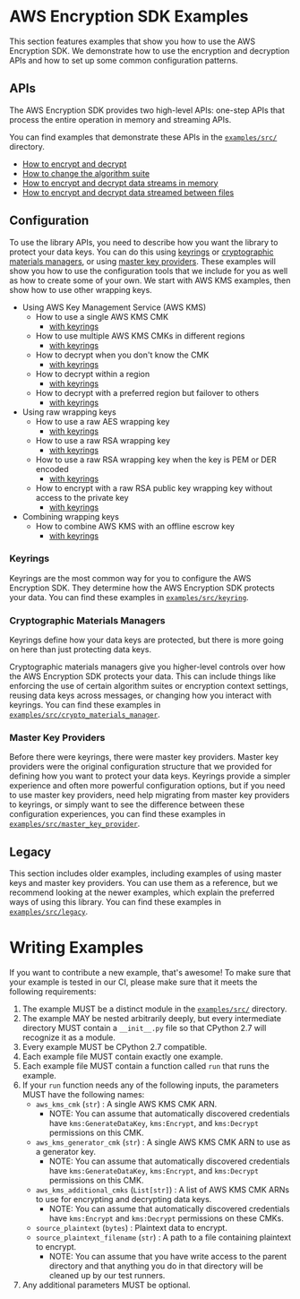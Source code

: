 # AWS Encryption SDK Examples

This section features examples that show you
how to use the AWS Encryption SDK.
We demonstrate how to use the encryption and decryption APIs
and how to set up some common configuration patterns.

## APIs

The AWS Encryption SDK provides two high-level APIs:
one-step APIs that process the entire operation in memory
and streaming APIs.

You can find examples that demonstrate these APIs
in the [`examples/src/`](./src) directory.

* [How to encrypt and decrypt](./src/onestep_defaults.py)
* [How to change the algorithm suite](./src/onestep_unsigned.py)
* [How to encrypt and decrypt data streams in memory](./src/in_memory_streaming_defaults.py)
* [How to encrypt and decrypt data streamed between files](./src/file_streaming_defaults.py)

## Configuration

To use the library APIs,
you need to describe how you want the library to protect your data keys.
You can do this using
[keyrings](#keyrings) or [cryptographic materials managers](#cryptographic-materials-managers),
or using [master key providers](#master-key-providers).
These examples will show you how to use the configuration tools that we include for you
as well as how to create some of your own.
We start with AWS KMS examples, then show how to use other wrapping keys.

* Using AWS Key Management Service (AWS KMS)
    * How to use a single AWS KMS CMK
        * [with keyrings](./src/keyring/aws_kms/single_cmk.py)
    * How to use multiple AWS KMS CMKs in different regions
        * [with keyrings](./src/keyring/aws_kms/multiple_regions.py)
    * How to decrypt when you don't know the CMK
        * [with keyrings](./src/keyring/aws_kms/discovery_decrypt.py)
    * How to decrypt within a region
        * [with keyrings](./src/keyring/aws_kms/discovery_decrypt_in_region_only.py)
    * How to decrypt with a preferred region but failover to others
        * [with keyrings](./src/keyring/aws_kms/discovery_decrypt_with_preferred_regions.py)
* Using raw wrapping keys
    * How to use a raw AES wrapping key
        * [with keyrings](./src/keyring/raw_aes/raw_aes.py)
    * How to use a raw RSA wrapping key
        * [with keyrings](./src/keyring/raw_rsa/private_key_only.py)
    * How to use a raw RSA wrapping key when the key is PEM or DER encoded
        * [with keyrings](./src/keyring/raw_rsa/private_key_only_from_pem.py)
    * How to encrypt with a raw RSA public key wrapping key without access to the private key
        * [with keyrings](./src/keyring/raw_rsa/public_private_key_separate.py)
* Combining wrapping keys
    * How to combine AWS KMS with an offline escrow key
        * [with keyrings](./src/keyring/multi/aws_kms_with_escrow.py)

### Keyrings

Keyrings are the most common way for you to configure the AWS Encryption SDK.
They determine how the AWS Encryption SDK protects your data.
You can find these examples in [`examples/src/keyring`](./src/keyring).

### Cryptographic Materials Managers

Keyrings define how your data keys are protected,
but there is more going on here than just protecting data keys.

Cryptographic materials managers give you higher-level controls
over how the AWS Encryption SDK protects your data.
This can include things like
enforcing the use of certain algorithm suites or encryption context settings,
reusing data keys across messages,
or changing how you interact with keyrings.
You can find these examples in
[`examples/src/crypto_materials_manager`](./src/crypto_materials_manager).

### Master Key Providers

Before there were keyrings, there were master key providers.
Master key providers were the original configuration structure
that we provided for defining how you want to protect your data keys.
Keyrings provide a simpler experience and often more powerful configuration options,
but if you need to use master key providers,
need help migrating from master key providers to keyrings,
or simply want to see the difference between these configuration experiences,
you can find these examples in [`examples/src/master_key_provider`](./src/master_key_provider).

## Legacy

This section includes older examples,
including examples of using master keys and master key providers.
You can use them as a reference,
but we recommend looking at the newer examples, which explain the preferred ways of using this library.
You can find these examples in [`examples/src/legacy`](./src/legacy).

# Writing Examples

If you want to contribute a new example, that's awesome!
To make sure that your example is tested in our CI,
please make sure that it meets the following requirements:

1. The example MUST be a distinct module in the [`examples/src/`](./src) directory.
1. The example MAY be nested arbitrarily deeply,
    but every intermediate directory MUST contain a `__init__.py` file
    so that CPython 2.7 will recognize it as a module.
1. Every example MUST be CPython 2.7 compatible.
1. Each example file MUST contain exactly one example.
1. Each example file MUST contain a function called `run` that runs the example.
1. If your `run` function needs any of the following inputs,
    the parameters MUST have the following names:
    * `aws_kms_cmk` (`str`) : A single AWS KMS CMK ARN.
        * NOTE: You can assume that automatically discovered credentials have
            `kms:GenerateDataKey`, `kms:Encrypt`, and `kms:Decrypt` permissions on this CMK.
    * `aws_kms_generator_cmk` (`str`) : A single AWS KMS CMK ARN to use as a generator key.
        * NOTE: You can assume that automatically discovered credentials have
            `kms:GenerateDataKey`, `kms:Encrypt`, and `kms:Decrypt` permissions on this CMK.
    * `aws_kms_additional_cmks` (`List[str]`) :
        A list of AWS KMS CMK ARNs to use for encrypting and decrypting data keys.
        * NOTE: You can assume that automatically discovered credentials have
            `kms:Encrypt` and `kms:Decrypt` permissions on these CMKs.
    * `source_plaintext` (`bytes`) : Plaintext data to encrypt.
    * `source_plaintext_filename` (`str`) : A path to a file containing plaintext to encrypt.
        * NOTE: You can assume that you have write access to the parent directory
            and that anything you do in that directory will be cleaned up
            by our test runners.
1. Any additional parameters MUST be optional.
